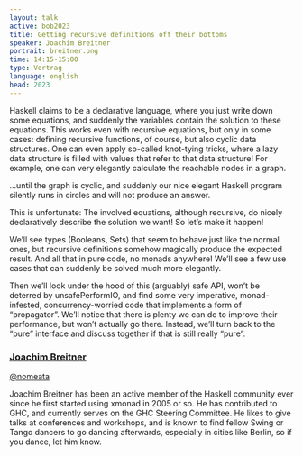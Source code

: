 ```yaml
---
layout: talk
active: bob2023
title: Getting recursive definitions off their bottoms
speaker: Joachim Breitner
portrait: breitner.png
time: 14:15-15:00
type: Vortrag
language: english
head: 2023
---
```


Haskell claims to be a declarative language,
where you just write down some equations, and suddenly the variables
contain the solution to these equations. This works even with
recursive equations, but only in some cases: defining recursive
functions, of course, but also cyclic data structures. One can even
apply so-called knot-tying tricks, where a lazy data structure is
filled with values that refer to that data structure! For example, one
can very elegantly calculate the reachable nodes in a graph.

…until the graph is cyclic, and suddenly our nice elegant Haskell
program silently runs in circles and will not produce an answer.

This is unfortunate: The involved equations, although recursive, do
nicely declaratively describe the solution we want! So let’s make it
happen!

We’ll see types (Booleans, Sets) that seem to behave just like the
normal ones, but recursive definitions somehow magically produce the
expected result. And all that in pure code, no monads anywhere! We’ll
see a few use cases that can suddenly be solved much more elegantly.

Then we’ll look under the hood of this (arguably) safe API, won’t be
deterred by unsafePerformIO, and find some very imperative,
monad-infested, concurrency-worried code that implements a form of
“propagator”. We’ll notice that there is plenty we can do to improve
their performance, but won’t actually go there. Instead, we’ll turn
back to the “pure” interface and discuss together if that is still
really “pure”.

### [Joachim Breitner](https://joachim-breitner.de/)

[@nomeata](http://www.twitter.com/nomeata)

Joachim Breitner has been an active member of the Haskell community
ever since he first started using xmonad in 2005 or so. He has
contributed to GHC, and currently serves on the GHC Steering
Committee. He likes to give talks at conferences and workshops, and is
known to find fellow Swing or Tango dancers to go dancing afterwards,
especially in cities like Berlin, so if you dance, let him know.